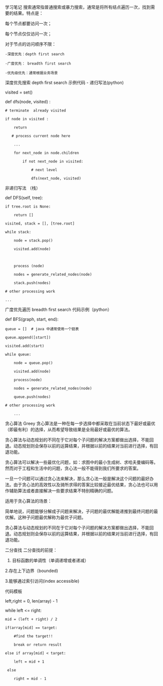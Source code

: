学习笔记
搜索通常指普通搜索或暴力搜索，通常是将所有结点遍历一次，找到需要的结果。特点是：

每个节点都要访问一次；

每个节点仅仅访问一次；

对于节点的访问顺序不限：

    -深度优先：depth first search

    -广度优先： breadth first search

    -优先级优先：通常根据业务场景

深度优先搜索  depth first search
示例代码 - 递归写法(python)

visited = set()

def dfs(node, visited) :

    # terminate  already visited

    if node in visited : 

        return

       # process current node here

        ...

        for next_node in node.children

            if not next_node in visited:

                # next level

                dfs(next_node, visited)

非递归写法 （栈）

def DFS(self, tree):

    if tree.root is None:

        return []

    visited, stack = [], [tree.root]

    while stack:

        node = stack.pop()

        visited.add(node)

        

        process (node)

        nodes = generate_related_nodes(node)

        stack.push(nodes)

    # other processing work    

    ...

广度优先遍历   breadth first search
代码示例（python）

def BFS(graph, start, end):    

    queue = []  # java 中通常使用一个链表

    queue.append([start])

    visited.add(start)

    while queue:

        node = queue.pop()

        visited.add(node)

        process(node)

        nodes = generate_related_nodes(node)

        queue.push(nodes)

    # other processing work

        ...

贪心算法 Greey
贪心算法是一种在每一步选择中都采取在当前状态下最好或最优（即最有利）的选择，从而希望导致结果是全局最好或最优的算法。

贪心算法与动态规划的不同在于它对每个子问题的解决方案都做出选择，不能回退。动态规划则会保存以前的运算结果，并根据以前的结果对当前进行选择，有回退功能。

贪心算法可以解决一些最优化问题，如：求图中的最小生成树、求哈夫曼编码等。然而对于工程和生活中的问题，贪心法一般不能得到我们所要求的答案。

一旦一个问题可以通过贪心法来解决，那么贪心法一般是解决这个问题的最好办法。由于贪心法的高效性以及骑所求得的答案比较接近最优结果，贪心法也可以用作辅助算法或者直接解决一些要求结果不特别精确的问题。

适用于贪心算法的场景：

简单地说，问题能够分解成子问题来解决，子问题的最优解能递推到最终问题的最优解。这种子问题最优解称为最优子问题。

贪心算法与动态规划的不同在于它对每个子问题的解决方案都做出选择，不能回退。动态规划则会保存以前的运算结果，并根据以前的结果对当前进行选择，有回退功能。

二分查找
二分查找的前提：

1. 目标函数的单调性（单调递增或者递减）

2.存在上下边界（bounded)

3.能够通过索引访问(index accessible)

代码模板

left,right = 0, len(array) - 1

while left <= right:

    mid = (left + right) / 2

    if(array[mid] == target:

        #find the target!!

        break or return result

    else if array[mid] < target:

        left = mid + 1

     else 

        right = mid - 1